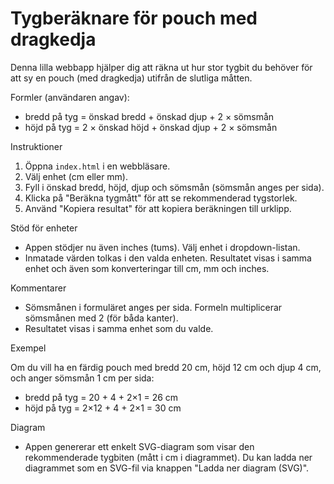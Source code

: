# Tygberäknare för pouch med dragkedja

Denna lilla webbapp hjälper dig att räkna ut hur stor tygbit du behöver för att sy en pouch (med dragkedja) utifrån de slutliga måtten.

Formler (användaren angav):

- bredd på tyg = önskad bredd + önskad djup + 2 × sömsmån
- höjd på tyg = 2 × önskad höjd + önskad djup + 2 × sömsmån

Instruktioner

1. Öppna `index.html` i en webbläsare.
2. Välj enhet (cm eller mm).
3. Fyll i önskad bredd, höjd, djup och sömsmån (sömsmån anges per sida).
4. Klicka på "Beräkna tygmått" för att se rekommenderad tygstorlek.
5. Använd "Kopiera resultat" för att kopiera beräkningen till urklipp.

Stöd för enheter

- Appen stödjer nu även inches (tums). Välj enhet i dropdown-listan.
- Inmatade värden tolkas i den valda enheten. Resultatet visas i samma enhet och även som konverteringar till cm, mm och inches.

Kommentarer

- Sömsmånen i formuläret anges per sida. Formeln multiplicerar sömsmånen med 2 (för båda kanter).
- Resultatet visas i samma enhet som du valde.

Exempel

Om du vill ha en färdig pouch med bredd 20 cm, höjd 12 cm och djup 4 cm, och anger sömsmån 1 cm per sida:

- bredd på tyg = 20 + 4 + 2×1 = 26 cm
- höjd på tyg = 2×12 + 4 + 2×1 = 30 cm

Diagram

- Appen genererar ett enkelt SVG-diagram som visar den rekommenderade tygbiten (mått i cm i diagrammet). Du kan ladda ner diagrammet som en SVG-fil via knappen "Ladda ner diagram (SVG)".
